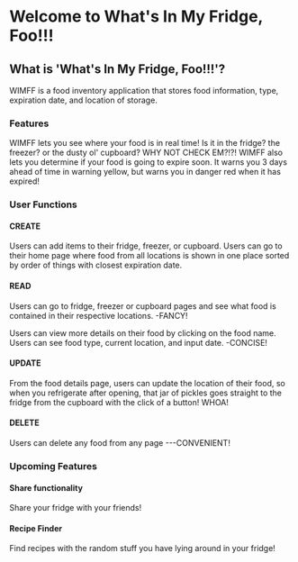 # Welcome to What's In My Fridge, Foo!!!

## What is 'What's In My Fridge, Foo!!!'?
WIMFF is a food inventory application that stores food information, type, expiration date, and location of storage. 

### Features
WIMFF lets you see where your food is in real time! Is it in the fridge? the freezer? or the dusty ol' cupboard? WHY NOT CHECK EM?!?!
WIMFF also lets you determine if your food is going to expire soon. It warns you 3 days ahead of time in warning yellow, but warns you in danger red when it has expired!

### User Functions

#### CREATE
Users can add items to their fridge, freezer, or cupboard.
Users can go to their home page where food from all locations is shown in one place sorted by order of things with closest expiration date.

#### READ
Users can go to fridge, freezer or cupboard pages and see what food is contained in their respective locations. -FANCY!

Users can view more details on their food by clicking on the food name. Users can see food type, current location, and input date. -CONCISE!

#### UPDATE
From the food details page, users can update the location of their food, so when you refrigerate after opening, that jar of pickles goes straight to the fridge from the cupboard with the click of a button! WHOA!


#### DELETE
Users can delete any food from any page ---CONVENIENT!


### Upcoming Features

#### Share functionality 
Share your fridge with your friends!

#### Recipe Finder
Find recipes with the random stuff you have lying around in your fridge!



